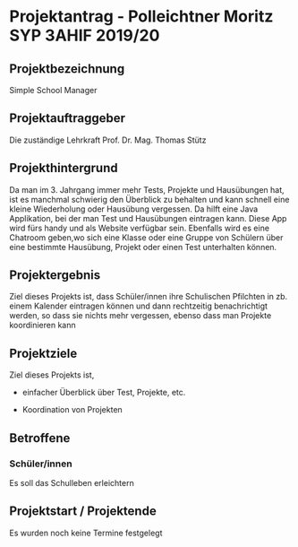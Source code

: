 # Projektantrag - Polleichtner Moritz SYP 3AHIF 2019/20

## Projektbezeichnung

Simple School Manager

## Projektauftraggeber

Die zuständige Lehrkraft Prof. Dr. Mag. Thomas Stütz 

## Projekthintergrund

Da man im 3. Jahrgang immer mehr Tests, Projekte und Hausübungen hat, ist es manchmal schwierig den Überblick zu behalten und kann schnell eine kleine Wiederholung oder Hausübung vergessen.
Da hilft eine Java Applikation, bei der man Test und Hausübungen eintragen kann. Diese App wird fürs handy und als Website verfügbar sein. Ebenfalls wird es eine Chatroom geben,wo sich eine Klasse oder eine Gruppe von Schülern über eine bestimmte Hausübung, Projekt oder einen Test unterhalten können.

## Projektergebnis

Ziel dieses Projekts ist, dass Schüler/innen ihre Schulischen Pfilchten in zb. einem Kalender eintragen können und dann rechtzeitig benachrichtigt werden, so dass sie nichts mehr vergessen, ebenso dass man Projekte koordinieren kann

## Projektziele

Ziel dieses Projekts ist,

* einfacher Überblick über Test, Projekte, etc.

* Koordination von Projekten

## Betroffene

### Schüler/innen

Es soll das Schulleben erleichtern

## Projektstart / Projektende

Es wurden noch keine Termine festgelegt